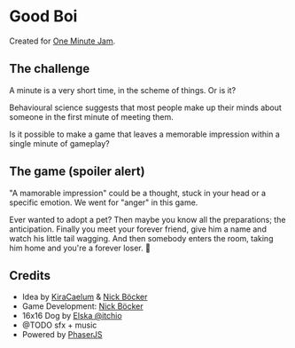# Good Boi

Created for [One Minute Jam](https://itch.io/jam/one-minute-jam).

## The challenge
A minute is a very short time, in the scheme of things. Or is it? 

Behavioural science suggests that most people make up their minds about someone in the first minute of meeting them. 

Is it possible to make a game that leaves a memorable impression within a single minute of gameplay? 

## The game (spoiler alert)

"A mamorable impression" could be a thought, stuck in your head or a specific emotion. We went for "anger" in this game.

Ever wanted to adopt a pet? Then maybe you know all the preparations; the anticipation. Finally you meet your forever friend, give him a name and watch his little tail wagging. And then somebody enters the room, taking him home and you're a forever loser. 🤷‍

## Credits

- Idea by [KiraCaelum](https://instagram.com/KiraCaelum) & [Nick Böcker](https://nick-hat-boecker.de/linktree)
- Game Development: [Nick Böcker](https://nick-hat-boecker.de/linktree)
- 16x16 Dog by [Elska @itchio](https://elska.itch.io/16x16-dog)
- @TODO sfx + music
- Powered by [PhaserJS](https://phaser.io/)
